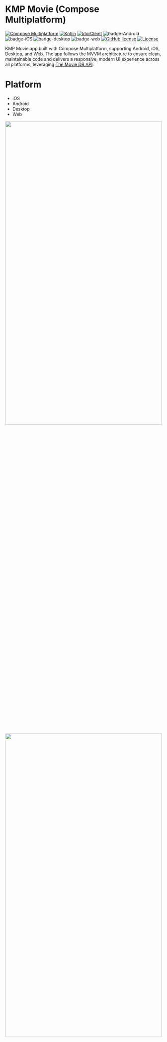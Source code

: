 # KMP Movie (Compose Multiplatform)

[![Compose Multiplatform](https://img.shields.io/badge/Compose%20Multiplatform-v1.9.0-green)](https://developer.android.com/jetpack/compose)
[![Kotlin](https://img.shields.io/badge/Kotlin-2.2.20-blue.svg?style=flat&logo=kotlin)](https://kotlinlang.org)
[![ktorCleint](https://img.shields.io/badge/ktor_client-3.3.0-pink)](https://ktor.io/docs/welcome.html)
![badge-Android](https://img.shields.io/badge/Platform-Android-brightgreen)
![badge-iOS](https://img.shields.io/badge/Platform-iOS-lightgray)
![badge-desktop](http://img.shields.io/badge/Platform-Desktop-4D76CD.svg?style=flat)
![badge-web](https://img.shields.io/badge/Platform-Web-blueviolet.svg?style=flat)
[![GitHub license](https://img.shields.io/badge/license-Apache%20License%202.0-blue.svg?style=flat)](https://www.apache.org/licenses/LICENSE-2.0)
<a href="https://github.com/piashcse"><img alt="License" src="https://img.shields.io/static/v1?label=GitHub&message=piashcse&color=C51162"/></a>

KMP Movie app built with Compose Multiplatform, supporting Android, iOS, Desktop, and Web. The app
follows the MVVM architecture to ensure clean, maintainable code and delivers a responsive, modern
UI experience across all platforms, leveraging [The Movie DB API](https://www.themoviedb.org). </br>

# Platform

- iOS
- Android
- Desktop
- Web

<p float="center">
  <img width="100%" height="50%" src="https://github.com/piashcse/kmm-movie/blob/master/screenshots/Screenshot 2024-11-06-movie.png"/> </br></br>
  <img width="100%" height="50%" src="https://github.com/piashcse/kmm-movie/blob/master/screenshots/Screenshot 2024-11-06-detail.png" /></br></br>
  <img width="100%" height="50%" src="https://github.com/piashcse/kmm-movie/blob/master/screenshots/Screen Recording 2024-11-06.gif" />
</p>

# Main Features

### Movies
- 🎞 Now Playing, Popular, Top Rated & Upcoming movie sections
- 🔍 Movie Detail Pages with Cast & Crew
- 🎯 Recommended Movies
- 🔍 Search Movies
- 👤 Artist/Actor Detail Page with navigation from movie cast

### TV Series
- 📺 Airing Today, On The Air, Popular & Upcoming TV series sections
- 🔍 TV Series Detail Pages with Cast & Crew
- 🎯 Recommended TV Series
- 🔍 Search TV Series
- 👤 Artist/Actor Detail Page with navigation from TV series cast

### Celebrity
- 🌟 Popular and Trending Celebrities/Persons sections
- 🔍 Celebrity Search functionality
- 👤 Celebrity Detail Page with navigation from movie/tv cast
### Common Features
- 🧭 **Bottom Navigation**
- 🚦 **Navigation Rail**
- 📄 **Pagination** supports for all platforms 

## Architecture

- **MVVM Architecture (Model - ComposableView - ViewModel)**

<p float="left">
  <img width="100%" height="60%" src="https://github.com/piashcse/kmm-movie/blob/master/screenshots/mvvm_architecture.png" />
</p>

## API Key 🔑

You will need to provide a developer key to fetch the data from TMDB API.

* Generate a new key (v3 auth) from [here](https://www.themoviedb.org/settings/api). Copy the key
  and go back to the project.
* Add a new entry in `local.properties` file:

```kotlin
API_KEY=superSecretSampleApiKeyOf32Chars
```
#### ⚠️ If you haven’t generated an API key yet, feel free to use the demo key below for development use only.

```kotlin
API_KEY=59cd6896d8432f9c69aed9b86b9c2931
```

## Built With 🛠

- [Compose Multiplatform](https://github.com/JetBrains/compose-multiplatform) - Compose
  Multiplatform, a modern UI framework for Kotlin that makes building performant and beautiful user
  interfaces.
- [PreCompose](https://github.com/Tlaster/PreCompose) - Compose Multiplatform Navigation && State
  Management
- [Ktor Client](https://ktor.io/docs/welcome.html) - Ktor includes a multiplatform asynchronous HTTP
  client, which allows you to make requests and handle responses.
- [Koin](https://insert-koin.io/) - A pragmatic lightweight dependency injection framework for Kotlin
- [kotlinx.serialization](https://github.com/Kotlin/kotlinx.serialization) - Kotlin multiplatform /
  multi-format reflectionless serialization
- [View Model](https://developer.android.com/topic/libraries/architecture/viewmodel) - The ViewModel
  class is a business logic or screen level state holder. It exposes state to the UI and
  encapsulates related business logic
- [Coroutines](https://kotlinlang.org/docs/reference/coroutines-overview.html) - For asynchronous
  and more.
- [Flow](https://kotlin.github.io/kotlinx.coroutines/kotlinx-coroutines-core/kotlinx.coroutines.flow/-flow/) -
  A cold asynchronous data stream that sequentially emits values and completes normally or with an
  exception.
- [Landscapist](https://github.com/skydoves/landscapist) - 🌻 A pluggable, highly optimized Jetpack
  Compose and Kotlin Multiplatform image loading library that fetches and displays network images
  with Glide, Coil, and Fresco.
- [Android Studio](https://developer.android.com/studio/intro) - Android Studio is the official
  Integrated Development Environment (IDE) for Android app development.
- [XCode](https://developer.apple.com/xcode/) - Xcode 14 includes everything you need to develop,
  test, and distribute apps across all Apple platforms.

## Before running!

- check your system with [KDoctor](https://github.com/Kotlin/kdoctor)
- install JDK 11 or higher on your machine
- add `local.properties` file to the project root and set a path to Android SDK there

### Android

To run the application on Android device/emulator:

- open the project in Android Studio and run the imported android run configuration

To build the application bundle:

- run `./gradlew :composeApp:assembleDebug`
- find `.apk` file in `composeApp/build/outputs/apk/debug/composeApp-debug.apk`
  Run android simulator UI tests: `./gradlew :composeApp:pixel5Check`

### iOS

To run the application on an iPhone device/simulator:

- Open `iosApp/iosApp.xcproject` in Xcode and run standard configuration
- Or
  use [Kotlin Multiplatform Mobile plugin](https://plugins.jetbrains.com/plugin/14936-kotlin-multiplatform-mobile)
  for Android Studio
  Run iOS simulator UI tests: `./gradlew :composeApp:iosSimulatorArm64Test`

### Desktop

- Run the desktop application: `./gradlew :composeApp:run`
- Run desktop UI tests: `./gradlew :composeApp:jvmTest`

### Web

- Before running make sure you have `yarn 1.22.22`
- Run the web application: `./gradlew wasmJsBrowserDevelopmentRun`

## Project structure

### [`composeApp`](/composeApp)

This is a Kotlin module that contains the logic common for all platforms.
This shared module is where you write your Compose Multiplatform code. In
`composeApp/src/commonMain/kotlin/App.kt`, you can find the shared root `@Composable` function for
your app.
It uses Gradle as the build system. You can add dependencies and change settings in
`composeApp/build.gradle.kts`. The shared module builds into platform-specific libraries:
- Android library for Android
- Framework for iOS
- JVM library for Desktop
- JavaScript library for Web

#### Complete `composeApp` directory structure

The complete structure of the `composeApp` module showing all platform-specific directories:

```
composeApp/
├── build.gradle.kts
├── src/
│   ├── androidMain/
│   │   ├── kotlin/
│   │   ├── res/
│   │   │   ├── drawable/
│   │   │   ├── drawable-v24/
│   │   │   ├── mipmap-anydpi-v26/
│   │   │   ├── mipmap-hdpi/
│   │   │   ├── mipmap-mdpi/
│   │   │   ├── mipmap-xhdpi/
│   │   │   ├── mipmap-xxhdpi/
│   │   │   ├── mipmap-xxxhdpi/
│   │   │   └── values/
│   │   └── AndroidManifest.xml
│   ├── commonMain/
│   │   ├── composeResources/
│   │   │   ├── drawable/
│   │   │   └── values/
│   │   └── kotlin/
│   │       ├── constant/
│   │       │   └── AppConstant.kt
│   │       ├── data/
│   │       │   ├── model/
│   │       │   │   ├── artist/
│   │       │   │   ├── celebrities/
│   │       │   │   ├── movie_detail/
│   │       │   │   ├── tv_detail/
│   │       │   │   ├── BaseModel.kt
│   │       │   │   ├── MovieItem.kt
│   │       │   │   └── TvSeriesItem.kt
│   │       │   ├── remote/
│   │       │   │   ├── ApiClient.kt
│   │       │   │   ├── ApiInterface.kt
│   │       │   │   └── ApiService.kt
│   │       │   └── repository/
│   │       │       └── Repository.kt
│   │       ├── di/
│   │       │   ├── AppModule.kt
│   │       │   ├── KoinApplication.kt
│   │       │   ├── KoinInitializer.kt
│   │       │   └── PlatformModule.kt
│   │       ├── navigation/
│   │       │   ├── NavGraph.kt
│   │       │   └── NavigationScreen.kt
│   │       ├── theme/
│   │       │   ├── Color.kt
│   │       │   ├── Shape.kt
│   │       │   ├── Theme.kt
│   │       │   └── Type.kt
│   │       ├── ui/
│   │       │   ├── component/
│   │       │   ├── screens/
│   │       │   └── App.kt
│   │       └── utils/
│   │           ├── network/
│   │           ├── CommonExtension.kt
│   │           ├── Platform.kt
│   │           ├── UIExtension.kt
│   │           └── Utils.kt
│   ├── desktopMain/
│   │   └── kotlin/
│   ├── iosMain/
│   │   └── kotlin/
│   └── wasmJsMain/
│       ├── kotlin/
│       └── resources/
```

### [`androidApp`](/composeApp/src/androidMain/)

This is a Kotlin module that builds into an Android application. It uses Gradle as the build system.
The `androidApp` module depends on and uses the shared module as a regular Android library.

### [`iosApp`](/composeApp/src/iosMain/)

This is an Xcode project that builds into an iOS application. It depends on and uses the shared
module as a regular iOS framework.

## Acknowledgements

- [Kotlin Multiplatform Wizard](https://kmp.jetbrains.com/) For Starter template

## 👨 Developed By

<a href="https://twitter.com/piashcse" target="_blank">
  <img src="https://avatars.githubusercontent.com/piashcse" width="90" align="left">
</a>

**Mehedi Hassan Piash**

[![Twitter](https://img.shields.io/badge/-Twitter-1DA1F2?logo=x&logoColor=white&style=for-the-badge)](https://twitter.com/piashcse)
[![Medium](https://img.shields.io/badge/-Medium-00AB6C?logo=medium&logoColor=white&style=for-the-badge)](https://medium.com/@piashcse)
[![Linkedin](https://img.shields.io/badge/-LinkedIn-0077B5?logo=linkedin&logoColor=white&style=for-the-badge)](https://www.linkedin.com/in/piashcse/)
[![Web](https://img.shields.io/badge/-Web-0073E6?logo=appveyor&logoColor=white&style=for-the-badge)](https://piashcse.github.io/)
[![Blog](https://img.shields.io/badge/-Blog-0077B5?logo=readme&logoColor=white&style=for-the-badge)](https://piashcse.blogspot.com)

# License

```
Copyright 2024 piashcse (Mehedi Hassan Piash)

Licensed under the Apache License, Version 2.0 (the "License");
you may not use this file except in compliance with the License.
You may obtain a copy of the License at

    http://www.apache.org/licenses/LICENSE-2.0

Unless required by applicable law or agreed to in writing, software
distributed under the License is distributed on an "AS IS" BASIS,
WITHOUT WARRANTIES OR CONDITIONS OF ANY KIND, either express or implied.
See the License for the specific language governing permissions and
limitations under the License.
```
